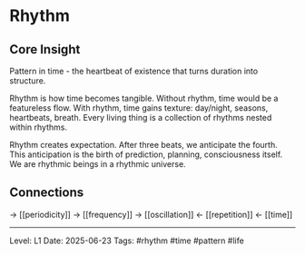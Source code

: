 # Rhythm

## Core Insight
Pattern in time - the heartbeat of existence that turns duration into structure.

Rhythm is how time becomes tangible. Without rhythm, time would be a featureless flow. With rhythm, time gains texture: day/night, seasons, heartbeats, breath. Every living thing is a collection of rhythms nested within rhythms.

Rhythm creates expectation. After three beats, we anticipate the fourth. This anticipation is the birth of prediction, planning, consciousness itself. We are rhythmic beings in a rhythmic universe.

## Connections
→ [[periodicity]]
→ [[frequency]]
→ [[oscillation]]
← [[repetition]]
← [[time]]

---
Level: L1
Date: 2025-06-23
Tags: #rhythm #time #pattern #life